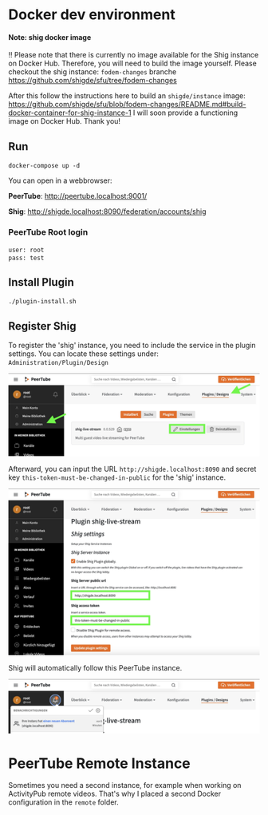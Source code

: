 # Docker dev environment


#### Note: shig docker image
!! Please note that there is currently no image available for the Shig instance on Docker Hub. 
Therefore, you will need to build the image yourself. 
Please checkout the shig instance: `fodem-changes` branche https://github.com/shigde/sfu/tree/fodem-changes 

After this follow the instructions here to build an `shigde/instance` image: https://github.com/shigde/sfu/blob/fodem-changes/README.md#build-docker-container-for-shig-instance-1
I will soon provide a functioning image on Docker Hub. Thank you!

## Run

```
docker-compose up -d
```

You can open in a webbrowser:

**PeerTube**: http://peertube.localhost:9001/

**Shig**: http://shigde.localhost:8090/federation/accounts/shig

### PeerTube Root login

```
user: root
pass: test
```

## Install Plugin

```
./plugin-install.sh
```

## Register Shig

To register the 'shig' instance, you need to include the service in the plugin settings. 
You can locate these settings under: `Administration/Plugin/Design`

!["settings"](./docs/plugin-settings.jpg)

Afterward, you can input the URL `http://shigde.localhost:8090` and secret key `this-token-must-be-changed-in-public` for the 'shig' instance. 

!["register"](./docs/register-shig-in-peertube.jpg)

Shig will automatically follow this PeerTube instance.

!["follow"](./docs/shig-follow.jpg)


# PeerTube Remote Instance
Sometimes you need a second instance, for example when working on ActivityPub remote videos. 
That's why I placed a second Docker configuration in the `remote` folder.
